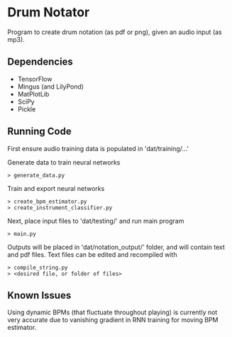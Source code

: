 # Drum Notator
Program to create drum notation (as pdf or png), given an audio input (as mp3).

## Dependencies
- TensorFlow
- Mingus (and LilyPond)
- MatPlotLib
- SciPy
- Pickle

## Running Code

First ensure audio training data is populated in 'dat/training/...'

Generate data to train neural networks
```
> generate_data.py
```

Train and export neural networks
```
> create_bpm_estimator.py
> create_instrument_classifier.py
```

Next, place input files to 'dat/testing/' and run main program
```
> main.py
```

Outputs will be placed in 'dat/notation_output/' folder, and will contain text and pdf files. Text files can be edited and recompiled with
```
> compile_string.py
> <desired file, or folder of files>
```

## Known Issues
Using dynamic BPMs (that fluctuate throughout playing) is currently not very accurate due to vanishing gradient in RNN training for moving BPM estimator.